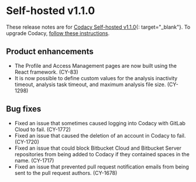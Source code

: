 # Self-hosted v1.1.0

These release notes are for [Codacy Self-hosted v1.1.0](https://github.com/codacy/chart/releases/tag/1.1.0){: target="_blank"}. To upgrade Codacy, [follow these instructions](/chart/maintenance/upgrade/).

## Product enhancements

-   The Profile and Access Management pages are now built using the React framework. (CY-83)
-   It is now possible to define custom values for the analysis inactivity timeout, analysis task timeout, and maximum analysis file size. (CY-1298)

## Bug fixes

-   Fixed an issue that sometimes caused logging into Codacy with GitLab Cloud to fail. (CY-1772)
-   Fixed an issue that caused the deletion of an account in Codacy to fail. (CY-1720)
-   Fixed an issue that could block Bitbucket Cloud and Bitbucket Server repositories from being added to Codacy if they contained spaces in the name. (CY-1717)
-   Fixed an issue that prevented pull request notification emails from being sent to the pull request authors. (CY-1678)

